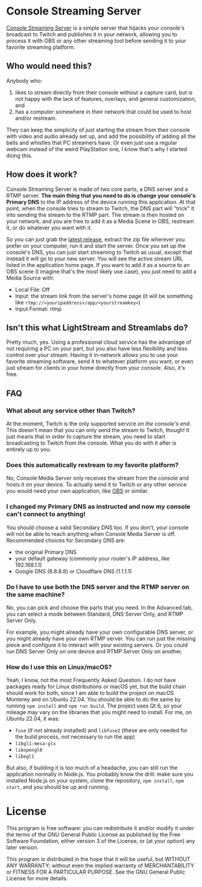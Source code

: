 # Console Streaming Server

[Console Streaming Server](https://consolestreamingserver.net) is a simple server that hijacks your console's broadcast to Twitch and publishes it in your network, allowing you to process it with OBS or any other streaming tool before sending it to your favorite streaming platform.

## Who would need this?

Anybody who:

1. likes to stream directly from their console without a capture card, but is not happy with the lack of features, overlays, and general customization, and
2. has a computer somewhere in their network that could be used to host and/or restream.

They can keep the simplicity of just starting the stream from their console with video and audio already set up, and add the possibility of adding all the bells and whistles that PC streamers have. Or even just use a regular webcam instead of the weird PlayStation one, I know that's why *I* started doing this.

## How does it work?

Console Streaming Server is made of two core parts, a DNS server and a RTMP server. **The main thing that you need to do is change your console's Primary DNS** to the IP address of the device running this application. At that point, when the console tries to stream to Twitch, the DNS part will "trick" it into sending the stream to the RTMP part. The stream is then hosted on your network, and you are free to add it as a Media Scene in OBS, restream it, or do whatever you want with it.

So you can just grab the [latest release](https://github.com/Aioros/console-streaming-server/releases/latest), extract the zip file wherever you prefer on your computer, run it and start the server. Once you set up the console's DNS, you can just start streaming to Twitch as usual, except that instead it will go to your new server. You will see the active stream URL listed in the application home page. If you want to add it as a source to an OBS scene (I imagine that's the most likely use case), you just need to add a Media Source with:
- Local File: Off
- Input: the stream link from the server's home page (it will be something like `rtmp://<youripaddress>/app/<yourstreamkey>`)
- Input Format: rtmp

## Isn't this what LightStream and Streamlabs do?

Pretty much, yes. Using a professional cloud service has the advantage of not requiring a PC on your part, but you also have less flexibility and less control over your stream. Having it in-network allows you to use your favorite streaming software, send it to whatever platform you want, or even just stream for clients in your home directly from your console. Also, it's free.

## FAQ

### What about any service other than Twitch?

At the moment, Twitch is the only supported service *on the console's end*. This doesn't mean that you can only send the stream to Twitch, though! It just means that in order to capture the stream, you need to start broadcasting to Twitch from the console. What you do with it after is entirely up to you.

### Does this automatically restream to my favorite platform?

No, Console Media Server only receives the stream from the console and hosts it on your device. To actually send it to Twitch or any other service you would need your own application, like [OBS](https://obsproject.com/) or similar.

### I changed my Primary DNS as instructed and now my console can't connect to anything!

You should choose a valid Secondary DNS too. If you don't, your console will not be able to reach anything when Console Media Server is off. Recommended choices for Secondary DNS are:

- the original Primary DNS
- your default gateway (commonly your router's IP address, like 192.168.1.1)
- Google DNS (8.8.8.8) or Cloudflare DNS (1.1.1.1)

### Do I have to use both the DNS server and the RTMP server on the same machine?

No, you can pick and choose the parts that you need. In the Advanced tab, you can select a mode between Standard, DNS Server Only, and RTMP Server Only.

For example, you might already have your own configurable DNS server, or you might already have your own RTMP server. You can run just the missing piece and configure it to interact with your existing servers. Or you could run DNS Server Only on one device and RTMP Server Only on another.

### How do I use this on Linux/macOS?

Yeah, I know, not the most Frequently Asked Question. I do not have packages ready for Linux distributions or macOS yet, but the build chain should work for both, since I am able to build the project on macOS Monterey and on Ubuntu 22.04. You should be able to do the same by running `npm install` and `npm run build`. The project uses Qt 6, so your mileage may vary on the libraries that you might need to install. For me, on Ubuntu 22.04, it was:
- `fuse` (if not already installed) and `libfuse2` (these are only needed for the build process, not necessary to run the app)
- `libgl1-mesa-glx`
- `libopengl0`
- `libegl1`

But also, if building it is too much of a headache, you can still run the application normally in Node.js. You probably know the drill: make sure you installed Node.js on your system, clone the repository, `npm install`, `npm start`, and you should be up and running.

# License

This program is free software: you can redistribute it and/or modify it under the terms of the GNU General Public License as published by the Free Software Foundation, either version 3 of the License, or (at your option) any later version.

This program is distributed in the hope that it will be useful, but WITHOUT ANY WARRANTY; without even the implied warranty of MERCHANTABILITY or FITNESS FOR A PARTICULAR PURPOSE. See the GNU General Public License for more details.

